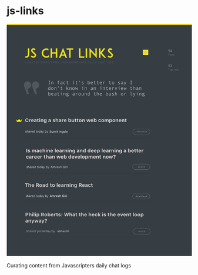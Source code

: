 # js-links

![Landing Page](/screenshots/landing.png?raw=true "JS Links Landing Page")

Curating content from Javascripters daily chat logs
